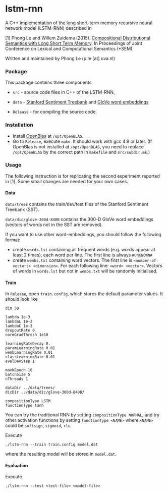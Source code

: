 lstm-rnn
========

A C++ implementation of the long short-term memory recursive neural network model (LSTM-RNN) described in

[1] Phong Le and Willem Zuidema (2015). [Compositional Distributional Semantics with Long Short Term Memory](http://arxiv.org/abs/1503.02510). In  Proceedings of Joint Conference on Lexical and Computational Semantics (\*SEM).

Written and maintained by Phong Le (p.le [at] uva.nl)

### Package
This package contains three components

+ `src` - source code files in C++ of the LSTM-RNN,

+ `data` - [Stanford Sentiment Treebank](http://nlp.stanford.edu/sentiment/treebank.html) and [GloVe word embeddings](http://nlp.stanford.edu/projects/glove/) 

+ `Release` - for compiling the source code.


### Installation

- Install [OpenBlas](http://www.openblas.net) at `/opt/OpenBLAS`.
- Go to `Release`, execute `make`. It should work with gcc 4.9 or later. (If OpenBlas is not installed at `/opt/OpenBLAS`, you need to replace `/opt/OpenBLAS` by the correct path in `makefile` and `src/subdir.mk`.) 


### Usage

The following instruction is for replicating the second experiment reported in [1]. Some small changes are needed for your own cases.


#### Data

`data/trees` contains the train/dev/test files of the Stanford Sentiment Treebank (SST).

`data/dic/glove-300d-840B` contains the 300-D GloVe word embeddings (vectors of words not in the SST are removed).  

If you want to use other word-embeddings, you should follow the following format: 

- create `words.lst` containing all frequent words (e.g. words appear at least 2 times), each word per line. The first line is always `#UNKNOWN#`
- create `wembs.txt` containing word vectors. The first line is `<number-of-vectors> <dimension>`. For each following line: `<word> <vector>`. Vectors of words in `words.lst` but not in `wembs.txt` will be randomly initialised. 
	

#### Train
In `Release`, open `train.config`, which stores the default parameter values. It should look like

	dim 50

	lambda 1e-3
	lambdaL 1e-3
	lambdaC 1e-3
	dropoutRate 0
	normGradThresh 1e10

	learningRateDecay 0.
	paramLearningRate 0.01
	wembLearningRate 0.01
	classLearningRate 0.01
	evalDevStep 1

	maxNEpoch 10
	batchSize 5
	nThreads 1

	dataDir ../data/trees/
	dicDir ../data/dic/glove-300d-840B/

	compositionType LSTM
	functionType tanh

You can try the traditional RNN by setting `compositionType NORMAL`, and try other activation functions by setting `functionType <NAME>` where `<NAME>` could be `softsign`, `sigmoid`, `rlu`.

Execute

	./lstm-rnn --train train.config model.dat

where the resulting model will be stored in `model.dat`.


#### Evaluation

Execute

    ./lstm-rnn --test <test-file> <model-file>

